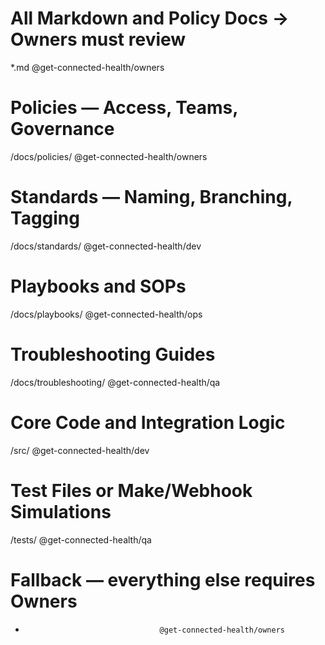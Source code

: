 # All Markdown and Policy Docs → Owners must review
*.md                                @get-connected-health/owners

# Policies — Access, Teams, Governance
/docs/policies/                     @get-connected-health/owners

# Standards — Naming, Branching, Tagging
/docs/standards/                    @get-connected-health/dev

# Playbooks and SOPs
/docs/playbooks/                    @get-connected-health/ops

# Troubleshooting Guides
/docs/troubleshooting/             @get-connected-health/qa

# Core Code and Integration Logic
/src/                               @get-connected-health/dev

# Test Files or Make/Webhook Simulations
/tests/                             @get-connected-health/qa

# Fallback — everything else requires Owners
*                                   @get-connected-health/owners